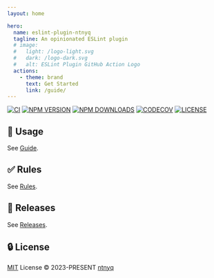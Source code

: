 ```yaml
---
layout: home

hero:
  name: eslint-plugin-ntnyq
  tagline: An opinionated ESLint plugin
  # image:
  #   light: /logo-light.svg
  #   dark: /logo-dark.svg
  #   alt: ESLint Plugin GitHub Action Logo
  actions:
    - theme: brand
      text: Get Started
      link: /guide/
---
```


<div id="package_status">

[![CI](https://github.com/ntnyq/eslint-plugin-ntnyq/workflows/CI/badge.svg)](https://github.com/ntnyq/eslint-plugin-ntnyq/actions)
[![NPM VERSION](https://img.shields.io/npm/v/eslint-plugin-ntnyq.svg)](https://www.npmjs.com/package/eslint-plugin-ntnyq)
[![NPM DOWNLOADS](https://img.shields.io/npm/dy/eslint-plugin-ntnyq.svg)](https://www.npmjs.com/package/eslint-plugin-ntnyq)
[![CODECOV](https://codecov.io/github/ntnyq/eslint-plugin-ntnyq/branch/main/graph/badge.svg)](https://codecov.io/github/ntnyq/eslint-plugin-ntnyq)
[![LICENSE](https://img.shields.io/github/license/ntnyq/eslint-plugin-ntnyq.svg)](https://github.com/ntnyq/eslint-plugin-ntnyq/blob/main/LICENSE)

</div>

## :book: Usage

See [Guide](./guide/index.md).

## :white_check_mark: Rules

See [Rules](./rules/index.md).

## :book: Releases

See [Releases](https://github.com/ntnyq/eslint-plugin-ntnyq/releases).

## :lock: License

[MIT](https://github.com/ntnyq/eslint-plugin-ntnyq/blob/main/LICENSE) License © 2023-PRESENT [ntnyq](https://github.com/ntnyq)
